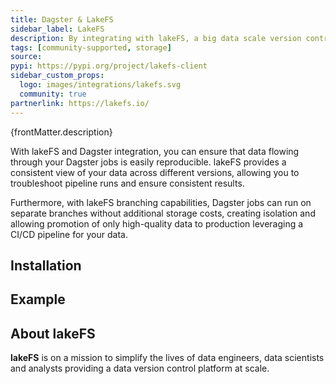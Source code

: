 ```yaml
---
title: Dagster & LakeFS
sidebar_label: LakeFS
description: By integrating with lakeFS, a big data scale version control system, you can leverage the versioning capabilities of lakeFS to track changes to your data. This integration allows you to have a complete lineage of your data, from the initial raw data to the transformed and processed data, making it easier to understand and reproduce data transformations.
tags: [community-supported, storage]
source:
pypi: https://pypi.org/project/lakefs-client
sidebar_custom_props:
  logo: images/integrations/lakefs.svg
  community: true
partnerlink: https://lakefs.io/
---
```


<p>{frontMatter.description}</p>

With lakeFS and Dagster integration, you can ensure that data flowing through your Dagster jobs is easily reproducible. lakeFS provides a consistent view of your data across different versions, allowing you to troubleshoot pipeline runs and ensure consistent results.

Furthermore, with lakeFS branching capabilities, Dagster jobs can run on separate branches without additional storage costs, creating isolation and allowing promotion of only high-quality data to production leveraging a CI/CD pipeline for your data.

## Installation

<PackageInstallInstructions packageName="lakefs-client" />

## Example

<CodeExample path="docs_snippets/docs_snippets/integrations/lakefs.py" language="python" />

## About lakeFS

**lakeFS** is on a mission to simplify the lives of data engineers, data scientists and analysts providing a data version control platform at scale.
